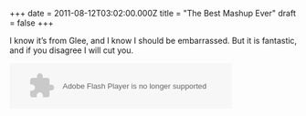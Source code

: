 +++
date = 2011-08-12T03:02:00.000Z
title = "The Best Mashup Ever"
draft = false
+++


<div><p>I know it&#8217;s from Glee, and I know I should be embarrassed. But it is fantastic, and if you disagree I will cut you.</p>
<p><object width="390" height="80"><param name="movie" value="http://rd.io/e/QA3xKzuzqQ"></param><param name="allowFullScreen" value="true"></param><param name="allowscriptaccess" value="always"><embed src="http://rd.io/e/QA3xKzuzqQ" type="application/x-shockwave-flash" allowscriptaccess="always" allowfullscreen="true" width="390" height="80"></embed></param></object></p></div>